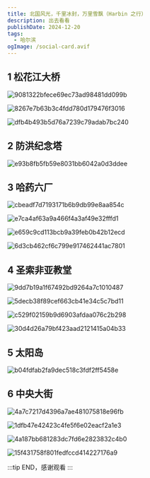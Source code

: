 ```yaml
---
title: 北国风光，千里冰封，万里雪飘（Harbin 之行）
description: 出去看看
publishDate: 2024-12-20
tags:
  - 哈尔滨
ogImage: /social-card.avif
---
```

## 1 松花江大桥

![9081322bfece69ec73ad98481dd099b](https://picture.zhenxi.site/2024/12/c5e27c2f1209b26bc8a0da2d45567887.jpg)



![8267e7b63b3c4fdd780d179476f3016](https://picture.zhenxi.site/2024/12/300a531e64e9c467c34f3f801748af9e.jpg)



![dfb4b493b5d76a7239c79adab7bc240](https://picture.zhenxi.site/2024/12/eaebfe9c9177b081a029505fc09fcf73.jpg)

## 2 防洪纪念塔

![e93b8fb5fb59e8031bb6042a0d3ddee](https://picture.zhenxi.site/2024/12/ba26791a98c4f332885fcca8fed28c8a.jpg)

## 3 哈药六厂

![cbeadf7d7193171b6b9db99e8aa854c](https://picture.zhenxi.site/2024/12/933dcde5fdc0038dbbf3459d609713ba.jpg)



![e7ca4af63a9a466f4a3af49e32fffd1](https://picture.zhenxi.site/2024/12/1b0798b87a4443f3f8ec61d3e7457982.jpg)



![e659c9cd113bcb9a39feb0b42b12ecd](https://picture.zhenxi.site/2024/12/5f987c35d12cbb973adf139c0be572b6.jpg)



![6d3cb462cf6c799e917462441ac7801](https://picture.zhenxi.site/2024/12/1b6ff6abe7c632ba6291641174743e4a.jpg)

## 4 圣索非亚教堂

![9dd7b19a1f67492bd9264a7c1010487](https://picture.zhenxi.site/2024/12/06cb81d7ca6a6d40886930d0bcf5605d.jpg)



![5decb38f89cef663cb41e34c5c7bd11](https://picture.zhenxi.site/2024/12/9e511edd4d43889f8cf2e3cc61454f42.jpg)



![c529f02159b9d6903afdaa076c2b298](https://picture.zhenxi.site/2024/12/6008e338d12ee9d86d1740425bff76f9.jpg)



![30d4d26a79bf423aad2121415a04b33](https://picture.zhenxi.site/2024/12/c5118715aa6f79a28ed548d086f57753.jpg)

## 5 太阳岛

![b04fdfab2fa9dec518c3fdf2ff5458e](https://picture.zhenxi.site/2024/12/b6779bb7a50d7a2200a63dd01449bc64.jpg)

## 6 中央大街

![4a7c7217d4396a7ae481075818e96fb](https://picture.zhenxi.site/2024/12/219947acd21a29e34888b655b901ce84.jpg)



![1dfb47e42423c4fe5f6e02eacf2a1e3](https://picture.zhenxi.site/2024/12/ce2d0c59fb87cb3d86acf0dbfffee389.jpg)



![4a187bb681283dc7fd6e2823832c4b0](https://picture.zhenxi.site/2024/12/d58cd9c188e6593294f64d6a88609a8a.jpg)



![15f431758f801fedfccd414227176a9](https://picture.zhenxi.site/2024/12/4f21dfbc248212fb2b22c10ba4770423.jpg)

:::tip
END，感谢观看
:::
